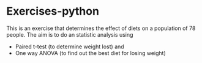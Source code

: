 # Exercises-python
This is an exercise that determines the effect of  diets on a population of 78 people. The aim is to do an statistic analysis using 
-   Paired t-test (to determine weight lost) 
and 
- One way ANOVA (to find out the best diet for losing weight)

